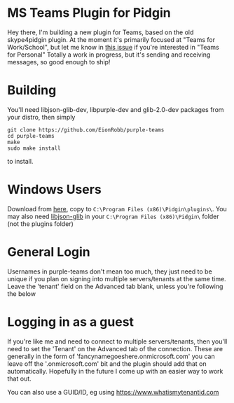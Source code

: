 MS Teams Plugin for Pidgin
==========================

Hey there, I'm building a new plugin for Teams, based on the old skype4pidgin plugin.  At the moment it's primarily focused at "Teams for Work/School", but let me know in [this issue](https://github.com/EionRobb/purple-teams/issues/16) if you're interested in "Teams for Personal"
Totally a work in progress, but it's sending and receiving messages, so good enough to ship!

Building
========
You'll need libjson-glib-dev, libpurple-dev and glib-2.0-dev packages from your distro, then simply
```
git clone https://github.com/EionRobb/purple-teams
cd purple-teams
make
sudo make install
```
to install.

Windows Users
=============
Download from [here](https://eion.robbmob.com/libteams.dll), copy to `C:\Program Files (x86)\Pidgin\plugins\`.  You may also need [libjson-glib](https://eion.robbmob.com/libjson-glib-1.0.dll) in your `C:\Program Files (x86)\Pidgin\` folder (not the plugins folder)

General Login
=============
Usernames in purple-teams don't mean too much, they just need to be unique if you plan on signing into multiple servers/tenants at the same time.  Leave the 'tenant' field on the Advanced tab blank, unless you're following the below

Logging in as a guest
=====================
If you're like me and need to connect to multiple servers/tenants, then you'll need to set the 'Tenant' on the Advanced tab of the connection.  These are generally in the form of 'fancynamegoeshere.onmicrosoft.com'  you can leave off the '.onmicrosoft.com' bit and the plugin should add that on automatically.   Hopefully in the future I come up with an easier way to work that out.

You can also use a GUID/ID, eg using https://www.whatismytenantid.com